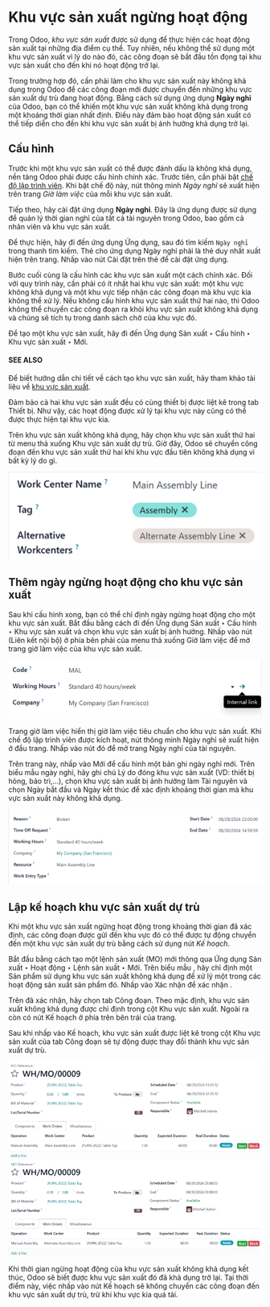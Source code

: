 # Khu vực sản xuất ngừng hoạt động

Trong Odoo, *khu vực sản xuất* được sử dụng để thực hiện các hoạt động sản xuất tại những địa điểm cụ thể. Tuy nhiên, nếu không thể sử dụng một khu vực sản xuất vì lý do nào đó, các công đoạn sẽ bắt đầu tồn đọng tại khu vực sản xuất cho đến khi nó hoạt động trở lại.

Trong trường hợp đó, cần phải làm cho khu vực sản xuất này không khả dụng trong Odoo để các công đoạn mới được chuyển đến những khu vực sản xuất dự trù đang hoạt động. Bằng cách sử dụng ứng dụng **Ngày nghỉ** của Odoo, bạn có thể khiến một khu vực sản xuất không khả dụng trong một khoảng thời gian nhất định. Điều này đảm bảo hoạt động sản xuất có thể tiếp diễn cho đến khi khu vực sản xuất bị ảnh hưởng khả dụng trở lại.

## Cấu hình

Trước khi một khu vực sản xuất có thể được đánh dấu là không khả dụng, nền tảng Odoo phải được cấu hình chính xác. Trước tiên, cần phải bật [chế độ lập trình viên](../../../general/developer_mode.md#developer-mode). Khi bật chế độ này, nút thông minh *Ngày nghỉ* sẽ xuất hiện trên trang *Giờ làm việc* của mỗi khu vực sản xuất.

Tiếp theo, hãy cài đặt ứng dụng **Ngày nghỉ**. Đây là ứng dụng được sử dụng để quản lý thời gian nghỉ của tất cả tài nguyên trong Odoo, bao gồm cả nhân viên và khu vực sản xuất.

Để thực hiện, hãy đi đến ứng dụng Ứng dụng, sau đó tìm kiếm `Ngày nghỉ` trong thanh tìm kiếm. Thẻ cho ứng dụng Ngày nghỉ phải là thẻ duy nhất xuất hiện trên trang. Nhấp vào nút Cài đặt trên thẻ để cài đặt ứng dụng.

Bước cuối cùng là cấu hình các khu vực sản xuất một cách chính xác. Đối với quy trình này, cần phải có ít nhất hai khu vực sản xuất: một khu vực không khả dụng và một khu vực tiếp nhận các công đoạn mà khu vực kia không thể xử lý. Nếu không cấu hình khu vực sản xuất thứ hai nào, thì Odoo không thể chuyển các công đoạn ra khỏi khu vực sản xuất không khả dụng và chúng sẽ tích tụ trong danh sách chờ của khu vực đó.

Để tạo một khu vực sản xuất, hãy đi đến Ứng dụng Sản xuất ‣ Cấu hình ‣ Khu vực sản xuất ‣ Mới.

#### SEE ALSO
Để biết hướng dẫn chi tiết về cách tạo khu vực sản xuất, hãy tham khảo tài liệu về [khu vực sản xuất](../advanced_configuration/using_work_centers.md).

Đảm bảo cả hai khu vực sản xuất đều có cùng thiết bị được liệt kê trong tab Thiết bị. Như vậy, các hoạt động được xử lý tại khu vực này cũng có thể được thực hiện tại khu vực kia.

Trên khu vực sản xuất không khả dụng, hãy chọn khu vực sản xuất thứ hai từ menu thả xuống Khu vực sản xuất dự trù. Giờ đây, Odoo sẽ chuyển công đoạn đến khu vực sản xuất thứ hai khi khu vực đầu tiên không khả dụng vì bất kỳ lý do gì.

![Biểu mẫu khu vực sản xuất được cấu hình với một trung tâm làm việc dự trù.](../../../../_images/alternative-work-center-selection.png)

## Thêm ngày ngừng hoạt động cho khu vực sản xuất

Sau khi cấu hình xong, bạn có thể chỉ định ngày ngừng hoạt động cho một khu vực sản xuất. Bắt đầu bằng cách đi đến Ứng dụng Sản xuất ‣ Cấu hình ‣ Khu vực sản xuất và chọn khu vực sản xuất bị ảnh hưởng. Nhấp vào nút <i class="oi oi-arrow-right"></i> (Liên kết nội bộ) ở phía bên phải của menu thả xuống Giờ làm việc để mở trang giờ làm việc của khu vực sản xuất.

![Nút "Liên kết ngoài" về Giờ làm việc trên biểu mẫu khu vực sản xuất.](../../../../_images/working-hours-button.png)

Trang giờ làm việc hiển thị giờ làm việc tiêu chuẩn cho khu vực sản xuất. Khi chế độ lập trình viên được kích hoạt, nút thông minh <i class="fa fa-plane"></i> Ngày nghỉ sẽ xuất hiện ở đầu trang. Nhấp vào nút đó để mở trang Ngày nghỉ của tài nguyên.

Trên trang này, nhấp vào Mới để cấu hình một bản ghi ngày nghỉ mới. Trên biểu mẫu ngày nghỉ, hãy ghi chú Lý do đóng khu vực sản xuất (VD: thiết bị hỏng, bảo trì,...), chọn khu vực sản xuất bị ảnh hưởng làm Tài nguyên và chọn Ngày bắt đầu và Ngày kết thúc để xác định khoảng thời gian mà khu vực sản xuất này không khả dụng.

![Biểu mẫu "Ngày nghỉ của tài nguyên".](../../../../_images/time-off-form.png)

## Lập kế hoạch khu vực sản xuất dự trù

Khi một khu vực sản xuất ngừng hoạt động trong khoảng thời gian đã xác định, các công đoạn được gửi đến khu vực đó có thể được tự động chuyển đến một khu vực sản xuất dự trù bằng cách sử dụng nút *Kế hoạch*.

Bắt đầu bằng cách tạo một lệnh sản xuất (MO) mới thông qua Ứng dụng Sản xuất ‣ Hoạt động ‣ Lệnh sản xuất ‣ Mới. Trên biểu mẫu , hãy chỉ định một Sản phẩm sử dụng khu vực sản xuất không khả dụng để xử lý một trong các hoạt động sản xuất sản phẩm đó. Nhấp vào Xác nhận để xác nhận .

Trên  đã xác nhận, hãy chọn tab Công đoạn. Theo mặc định, khu vực sản xuất không khả dụng được chỉ định trong cột Khu vực sản xuất. Ngoài ra còn có nút Kế hoạch ở phía trên bên trái của trang.

Sau khi nhấp vào Kế hoạch, khu vực sản xuất được liệt kê trong cột Khu vực sản xuất của tab Công đoạn sẽ tự động được thay đổi thành khu vực sản xuất dự trù.

![Trước khi nhấp vào "Kế hoạch", công đoạn sẽ được lên lịch tại "Dây chuyền lắp ráp chính".](../../../../_images/before-planning.png)![Sau khi nhấp vào "Kế hoạch", công đoạn sẽ được lên lịch lại tại "Dây chuyền lắp ráp dự trù".](../../../../_images/after-planning.png)

Khi thời gian ngừng hoạt động của khu vực sản xuất không khả dụng kết thúc, Odoo sẽ biết được khu vực sản xuất đó đã khả dụng trở lại. Tại thời điểm này, việc nhấp vào nút Kế hoạch sẽ không chuyển các công đoạn đến khu vực sản xuất dự trù, trừ khi khu vực kia quá tải.
